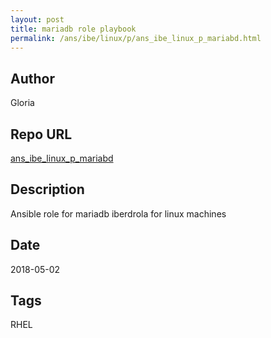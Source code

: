 ```yaml
--- 
layout: post 
title: mariadb role playbook 
permalink: /ans/ibe/linux/p/ans_ibe_linux_p_mariabd.html 
--- 
```


## Author

Gloria

## Repo URL 
 
 [ans_ibe_linux_p_mariabd][ans_ibe_linux_p_mariabd] 
 
[ans_ibe_linux_p_mariabd]: https://github.com/tvallas/ansible-role-selinux 
 
## Description 
 
Ansible role for mariadb iberdrola for linux machines 
 
## Date 
 
2018-05-02

## Tags

RHEL

